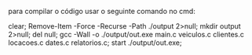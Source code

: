 para compilar o código usar o seguinte comando no cmd:

clear; Remove-Item -Force -Recurse -Path ./output 2>null; mkdir output 2>null; del null; gcc -Wall -o ./output/out.exe main.c veiculos.c clientes.c locacoes.c dates.c relatorios.c; start ./output/out.exe;